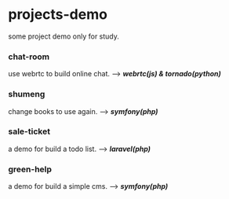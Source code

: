 # projects-demo
some project demo only for study.

### chat-room
use webrtc to build online chat. --> ***webrtc(js) & tornado(python)***
### shumeng
change books to use again. --> ***symfony(php)***
### sale-ticket
a demo for build a todo list. --> ***laravel(php)***
### green-help
a demo for build a simple cms. --> ***symfony(php)***
